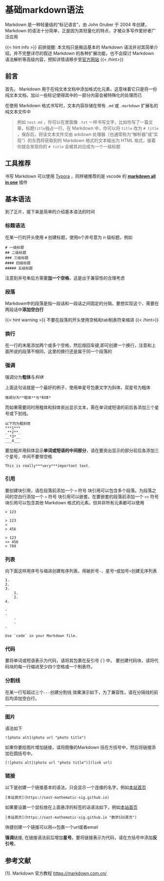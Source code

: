 # 基础markdown语法

Markdown 是一种轻量级的“标记语言”，由 John Gruber 于 2004 年创建，Markdown 的语法十分简单，正是因为其轻量化的特点，才被众多写作爱好者广泛应用

{{< hint info >}}
前排提醒: 本文档只是搬运基本的 Markdown 语法并对其简单介绍，并不完整详尽的叙述 Markdown 的各种扩展功能，也不会探讨 Markdown 语法解析等高级内容，预知详情请移步至[官方网站](https://www.markdownguide.org/)
{{< /hint>}}

## 前言
首先， Markdown 用于在纯文本文档中添加格式化元素，这意味着它只是将一份纯文本文档，加以一些标记使得其中的一部分内容会被特殊化的处理而已

在使用 Markdown 格式书写时，文本内容存储在带有 `.md` 或 `.markdown` 扩展名的纯文本文件中

> 例如 `test.md` ，你可以在里面像 `.txt` 一样书写文字，比如你写了一篇文章，标题`title`独占一行，在 Markdown 中，你可以将 `title` 改为 `# title` ，保存后，将该文本文件交由 arkdown 处理器（也通常称为“解析器”或“实现”）的东西将获取到的 Markdown 格式的文本输出为 HTML 格式，接着你就会发现你的 `# title` 会被其对应成为一个一级标题

## 工具推荐
书写 Markdown 可以使用 [Typora](https://typora.io/) ，同样被推荐的是 vscode 的 [**markdown all in one**]() 插件

## 基本语法

到了正片，接下来是简单的介绍基本语法的时间

### 标题语法

在某一行的开头使用 `#` 创建标题，使用n个井号意为 n 级标题，例如

```
# 一级标题
## 二级标题
### 三级标题
#### 四级标题
##### 五级标题
```

注意到井号串后方需要**加一个空格**，这是出于兼容性的合理考虑

### 段落

Markdown中的段落是指一段话和一段话之间固定的分隔，要想实现这个，需要在两段话中**添加空白行**

{{< hint warning >}}
不要在段落的开头使用空格和tab制表符来缩进
{{< /hint>}}

### 换行

在一行的末尾添加两个或多个空格，然后按回车键,即可创建一个换行，注意和上面所说的段落不相同，这里的换行还是属于同一个段落的

### 强调

强调分为**粗体**与*斜体*

上面这句话就是一个最好的例子，使用单星号包裹文字为斜体，双星号为粗体

```
强调分为**粗体**与*斜体*
```

而如果需要同时用粗体和斜体突出显示文本，需在单词或短语的前后各添加三个星号或下划线。

```
以下均为粗斜体
***1***
_**2**_
__*3*__
___4___
```

要加粗并用斜体显示**单词或短语的中间部分**，请在要突出显示的部分前后各添加三个星号，中间不要带空格

```
This is really***very***important text.
```

### 引用
要创建块引用，请在段落前添加一个 `>` 符号
块引用可以包含多个段落。为段落之间的空白行添加一个 `>` 符号
块引用可以嵌套。在要嵌套的段落前添加一个 `>>` 符号
块引用可以包含其他 Markdown 格式的元素。但并非所有元素都可以使用

```
> 123

> 123
>
> 456

> 123
>> 456
> 789
```

### 列表
向下面这样用序号与缩进创建有序列表，用破折号`-`、星号`*`或加号`+`创建无序列表

```
1.
2.
3.
    1.
    2.
4.

-
-
    -
    -
-
```

``Use `code` in your Markdown file.``

### 代码

要将单词或短语表示为代码，请将其包裹在反引号 (`) 中。
要创建代码块，请将代码块的每一行缩进至少四个空格或一个制表符。

### 分割线

在某一行写超过三个`---`创建分割线
效果演示如下，为了兼容性，请在分隔线的前后均添加空白行。

---

### 图片
语法如下

```
![photo alt](photo url "photo title")
```

如果你要给图片增加链接，请将图像的Markdown 括在方括号中，然后将链接添加在圆括号中。

```
[![photo alt](photo url "photo title")](link url)
```

### 链接

以下是创建一个链接基本的语法，只会显示一个连接的名字，例如[本站首页](https://sast-mathematic-sig.github.io)

```
[本站首页](https://sast-mathematic-sig.github.io)
```

如果要设置一个鼠标放在上面悬浮的标签的话语法如下，例如[本站首页](https://sast-mathematic-sig.github.io "数学SIG首页")

```
[本站首页](https://sast-mathematic-sig.github.io "数学SIG首页")
```

快捷创建一个链接可以用`<>`包裹一个url或者email

**强调**链接, 在链接语法前后增加**星号**。要将链接表示为代码，请在方括号中添加**反引号**。

## 参考文献
[1]. Markdown 官方教程 <https://markdown.com.cn/>